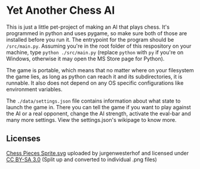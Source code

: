# Yet Another Chess AI

This is just a little pet-project of making an AI that plays chess. It's programmed in python and uses pygame, so make sure both of those are installed before you run it. The entrypoint for the program should be `/src/main.py`. Assuming you're in the root folder of this respository on your machine, type `python ./src/main.py` (replace `python` with `py` if you're on Windows, otherwise it may open the MS Store page for Python).

The game is portable, which means that no matter where on your filesystem the game lies, as long as python can reach it and its subdirectories, it is runnable. It also does not depend on any OS specific configurations like environment variables.

The `./data/settings.json` file contains information about what state to launch the game in. There you can tell the game if you want to play against the AI or a real opponent, change the AI strength, activate the eval-bar and many more settings. View the settings.json's wikipage to know more.

## Licenses

[Chess Pieces Sprite.svg](https://commons.wikimedia.org/wiki/File:Chess_Pieces_Sprite.svg) uploaded by jurgenwesterhof and licensed under [CC BY-SA 3.0](https://creativecommons.org/licenses/by-sa/3.0/deed.en) (Split up and converted to individual .png files)
